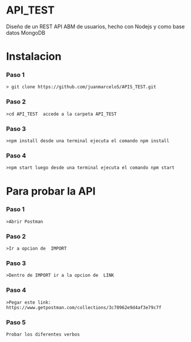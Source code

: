 # API_TEST
Diseño de un REST API  ABM de usuarios, hecho con Nodejs y como base datos MongoDB
# Instalacion
### Paso 1 
    > git clone https://github.com/juanmarcelo5/APIS_TEST.git
### Paso 2 
    >cd API_TEST  accede a la carpeta API_TEST
### Paso 3
    >npm install desde una terminal ejecuta el comando npm install
### Paso 4
    >npm start luego desde una terminal ejecuta el comando npm start
# Para probar la API
### Paso 1
    >Abrir Postman 
### Paso 2
    >Ir a opcion de  IMPORT
### Paso 3
    >Dentro de IMPORT ir a la opcion de  LINK
### Paso 4
    >Pegar este link: https://www.getpostman.com/collections/3c70962e9d4af3e79c7f
### Paso 5 
    Probar los diferentes verbos
    

    

